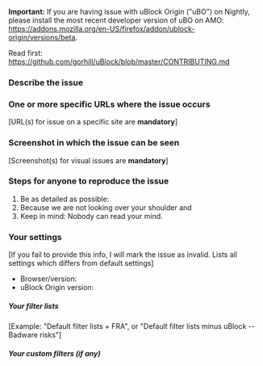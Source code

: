 **Important:** If you are having issue with uBlock Origin ("uBO") on Nightly, please install the most recent developer version of uBO on AMO: <https://addons.mozilla.org/en-US/firefox/addon/ublock-origin/versions/beta>.

Read first: <https://github.com/gorhill/uBlock/blob/master/CONTRIBUTING.md>

### Describe the issue


### One or more specific URLs where the issue occurs

[URL(s) for issue on a specific site are **mandatory**]

### Screenshot in which the issue can be seen

[Screenshot(s) for visual issues are **mandatory**]

### Steps for anyone to reproduce the issue

1. Be as detailed as possible:
1. Because we are not looking over your shoulder and
1. Keep in mind: Nobody can read your mind.

### Your settings

[If you fail to provide this info, I will mark the issue as invalid. Lists all settings which differs from default settings]

- Browser/version: 
- uBlock Origin version: 

##### Your filter lists

[Example: "Default filter lists + FRA", or "Default filter lists minus uBlock -- Badware risks"]

##### Your custom filters (if any)
